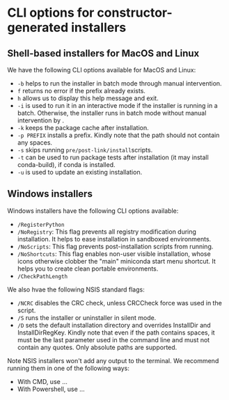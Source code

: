 # CLI options for constructor-generated installers

## Shell-based installers for MacOS and Linux

We have the following CLI options available for MacOS and Linux:

- `-b` helps to run the installer in batch mode through manual intervention.
- `f` returns no error if the prefix already exists.
- `h` allows us to display this help message and exit.
- `-i` is used to run it in an interactive mode if the installer is running in a batch. Otherwise, the installer runs in batch mode without manual intervention by . 
- `-k` keeps the package cache after installation.
- `-p PREFIX` installs a prefix. Kindly note that the path should not contain any spaces.
- `-s` skips running `pre/post-link/install`scripts.
- `-t` can be used to run package tests after installation (it may install conda-build), if conda is installed.
- `-u` is used to update an existing installation.

## Windows installers

Windows installers have the following CLI options available:

- `/RegisterPython`
- `/NoRegistry`: This flag prevents all registry modification during installation. It helps to ease installation in sandboxed environments.
- `/NoScripts`: This flag prevents post-installation scripts from running.
- `/NoShortcuts`: This flag enables non-user visible installation, whose icons otherwise clobber the "main" miniconda start menu shortcut. It helps you to create clean portable environments.
- `/CheckPathLength`

We also hvae the following NSIS standard flags:

- `/NCRC` disables the CRC check, unless CRCCheck force was used in the script.
- `/S` runs the installer or uninstaller in silent mode.
- `/D` sets the default installation directory and overrides InstallDir and InstallDirRegKey. Kindly note that even if the path contains spaces, it must be the last parameter used in the command line and must not contain any quotes. Only absolute paths are supported.

Note NSIS installers won't add any output to the terminal. We recommend running them in one of the following ways:

- With  CMD, use ...
- With Powershell, use ...